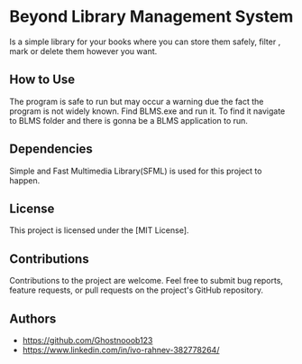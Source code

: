 # Beyond Library Management System
Is a simple library for your books where you can store them safely, filter , mark or delete them however you want.

## How to Use
The program is safe to run but may occur a warning due the fact the program is not widely known.
Find BLMS.exe and run it. To find it navigate to BLMS folder and there is gonna be a BLMS application to run.

## Dependencies

Simple and Fast Multimedia Library(SFML) is used for this project to happen.

## License

This project is licensed under the [MIT License].

## Contributions

Contributions to the project are welcome. Feel free to submit bug reports, feature requests, or pull requests on the project's GitHub repository.

## Authors

- https://github.com/Ghostnooob123
- https://www.linkedin.com/in/ivo-rahnev-382778264/
